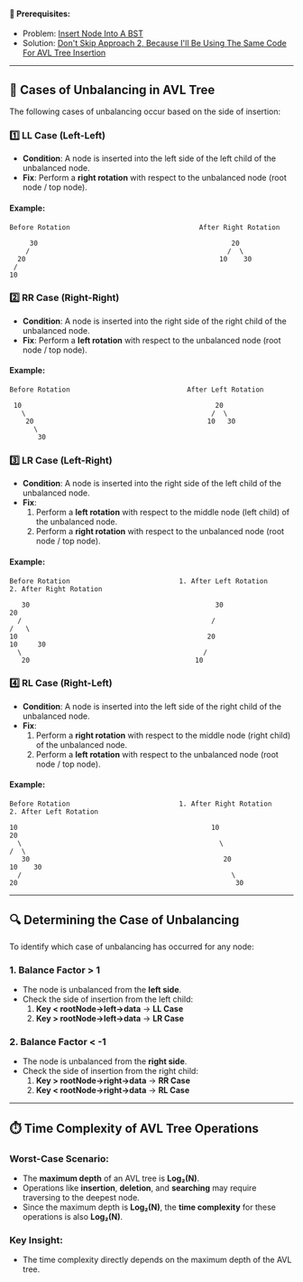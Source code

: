 #### 🔗 Prerequisites: 
- Problem: [Insert Node Into A BST](https://leetcode.com/problems/insert-into-a-binary-search-tree/description/)  
- Solution: [Don't Skip Approach 2, Because I'll Be Using The Same Code For AVL Tree Insertion](https://leetcode.com/problems/insert-into-a-binary-search-tree/solutions/6105646/three-solutions-brute-optimal-readable-cpp-code/)

---

## 🌳 Cases of Unbalancing in AVL Tree

The following cases of unbalancing occur based on the side of insertion:

### 1️⃣ **LL Case (Left-Left)**  
- **Condition**: A node is inserted into the left side of the left child of the unbalanced node.  
- **Fix**: Perform a **right rotation** with respect to the unbalanced node (root node / top node). 

#### Example:
```
Before Rotation                                After Right Rotation

     30                                                20
    /                                                 /  \
  20                                                10    30
 /
10
```

### 2️⃣ **RR Case (Right-Right)**  
- **Condition**: A node is inserted into the right side of the right child of the unbalanced node.  
- **Fix**: Perform a **left rotation** with respect to the unbalanced node (root node / top node).  

#### Example:
```
Before Rotation                             After Left Rotation
              
 10                                                20
   \                                              /  \
    20                                           10   30
      \
       30
```

### 3️⃣ **LR Case (Left-Right)**  
- **Condition**: A node is inserted into the right side of the left child of the unbalanced node.  
- **Fix**:  
  1. Perform a **left rotation** with respect to the middle node (left child) of the unbalanced node.  
  2. Perform a **right rotation** with respect to the unbalanced node (root node / top node).  

#### Example:
```
Before Rotation                           1. After Left Rotation                           2. After Right Rotation

   30                                              30                                                 20
  /                                               /                                                  /   \
10                                               20                                                10     30
  \                                             /
   20                                         10
```

### 4️⃣ **RL Case (Right-Left)**  
- **Condition**: A node is inserted into the left side of the right child of the unbalanced node.  
- **Fix**:  
  1. Perform a **right rotation** with respect to the middle node (right child) of the unbalanced node.  
  2. Perform a **left rotation** with respect to the unbalanced node (root node / top node).  

#### Example:
```
Before Rotation                           1. After Right Rotation                           2. After Left Rotation

10                                                10                                                   20
  \                                                 \                                                 /  \ 
   30                                                20                                             10    30
  /                                                    \
20                                                      30
```

***

## 🔍 Determining the Case of Unbalancing

To identify which case of unbalancing has occurred for any node:

### 1. **Balance Factor > 1**
- The node is unbalanced from the **left side**.
- Check the side of insertion from the left child:
  1. **Key < rootNode->left->data** → **LL Case**
  2. **Key > rootNode->left->data** → **LR Case**

### 2. **Balance Factor < -1**
- The node is unbalanced from the **right side**.
- Check the side of insertion from the right child:
  1. **Key > rootNode->right->data** → **RR Case**
  2. **Key < rootNode->right->data** → **RL Case**

***

## ⏱️ Time Complexity of AVL Tree Operations

### Worst-Case Scenario:
- The **maximum depth** of an AVL tree is **Log₂(N)**.
- Operations like **insertion**, **deletion**, and **searching** may require traversing to the deepest node.
- Since the maximum depth is **Log₂(N)**, the **time complexity** for these operations is also **Log₂(N)**.

### Key Insight:
- The time complexity directly depends on the maximum depth of the AVL tree.
